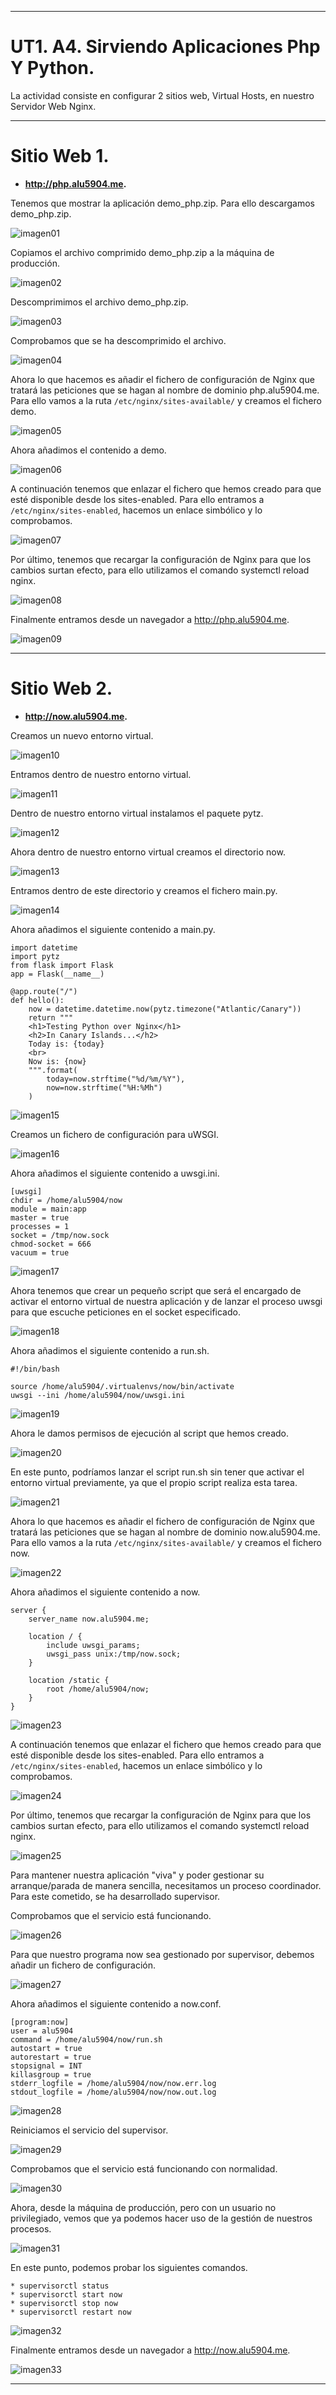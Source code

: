 ___

# **UT1. A4. Sirviendo Aplicaciones Php Y Python.**

La actividad consiste en configurar 2 sitios web, Virtual Hosts, en nuestro Servidor Web Nginx.

___

# **Sitio Web 1.**

* **http://php.alu5904.me.**

Tenemos que mostrar la aplicación demo_php.zip. Para ello descargamos demo_php.zip.

![imagen01](./img/01.png)

Copiamos el archivo comprimido demo_php.zip a la máquina de producción.

![imagen02](./img/02.png)

Descomprimimos el archivo demo_php.zip.

![imagen03](./img/03.png)

Comprobamos que se ha descomprimido el archivo.

![imagen04](./img/04.png)

Ahora lo que hacemos es añadir el fichero de configuración de Nginx que tratará las peticiones que se hagan al nombre de dominio php.alu5904.me. Para ello vamos a la ruta `/etc/nginx/sites-available/` y creamos el fichero demo.

![imagen05](./img/05.png)

Ahora añadimos el contenido a demo.

![imagen06](./img/06.png)

A continuación tenemos que enlazar el fichero que hemos creado para que esté disponible desde los sites-enabled. Para ello entramos a `/etc/nginx/sites-enabled`, hacemos un enlace simbólico y lo comprobamos.

![imagen07](./img/07.png)

Por último, tenemos que recargar la configuración de Nginx para que los cambios surtan efecto, para ello utilizamos el comando systemctl reload nginx.

![imagen08](./img/08.png)

Finalmente entramos desde un navegador a http://php.alu5904.me.

![imagen09](./img/09.png)

___

# **Sitio Web 2.**

* **http://now.alu5904.me.**

Creamos un nuevo entorno virtual.

![imagen10](./img/10.png)

Entramos dentro de nuestro entorno virtual.

![imagen11](./img/11.png)

Dentro de nuestro entorno virtual instalamos el paquete pytz.

![imagen12](./img/12.png)

Ahora dentro de nuestro entorno virtual creamos el directorio now.

![imagen13](./img/13.png)

Entramos dentro de este directorio y creamos el fichero main.py.

![imagen14](./img/14.png)

Ahora añadimos el siguiente contenido a main.py.

~~~
import datetime
import pytz
from flask import Flask
app = Flask(__name__)

@app.route("/")
def hello():
    now = datetime.datetime.now(pytz.timezone("Atlantic/Canary"))
    return """
    <h1>Testing Python over Nginx</h1>
    <h2>In Canary Islands...</h2>
    Today is: {today}
    <br>
    Now is: {now}
    """.format(
        today=now.strftime("%d/%m/%Y"),
        now=now.strftime("%H:%Mh")
    )
~~~

![imagen15](./img/15.png)

Creamos un fichero de configuración para uWSGI.

![imagen16](./img/16.png)

Ahora añadimos el siguiente contenido a uwsgi.ini.

~~~
[uwsgi]
chdir = /home/alu5904/now
module = main:app
master = true
processes = 1
socket = /tmp/now.sock
chmod-socket = 666
vacuum = true
~~~

![imagen17](./img/17.png)

Ahora tenemos que crear un pequeño script que será el encargado de activar el entorno virtual de nuestra aplicación y de lanzar el proceso uwsgi para que escuche peticiones en el socket especificado.

![imagen18](./img/18.png)

Ahora añadimos el siguiente contenido a run.sh.

~~~
#!/bin/bash

source /home/alu5904/.virtualenvs/now/bin/activate
uwsgi --ini /home/alu5904/now/uwsgi.ini
~~~

![imagen19](./img/19.png)

Ahora le damos permisos de ejecución al script que hemos creado.

![imagen20](./img/20.png)

En este punto, podríamos lanzar el script run.sh sin tener que activar el entorno virtual previamente, ya que el propio script realiza esta tarea.

![imagen21](./img/21.png)

Ahora lo que hacemos es añadir el fichero de configuración de Nginx que tratará las peticiones que se hagan al nombre de dominio now.alu5904.me. Para ello vamos a la ruta `/etc/nginx/sites-available/` y creamos el fichero now.

![imagen22](./img/22.png)

Ahora añadimos el siguiente contenido a now.

~~~
server {
    server_name now.alu5904.me;

    location / {
        include uwsgi_params;
        uwsgi_pass unix:/tmp/now.sock;
    }

    location /static {
        root /home/alu5904/now;
    }
}
~~~

![imagen23](./img/23.png)

A continuación tenemos que enlazar el fichero que hemos creado para que esté disponible desde los sites-enabled. Para ello entramos a `/etc/nginx/sites-enabled`, hacemos un enlace simbólico y lo comprobamos.

![imagen24](./img/24.png)

Por último, tenemos que recargar la configuración de Nginx para que los cambios surtan efecto, para ello utilizamos el comando systemctl reload nginx.

![imagen25](./img/25.png)

Para mantener nuestra aplicación "viva" y poder gestionar su arranque/parada de manera sencilla, necesitamos un proceso coordinador. Para este cometido, se ha desarrollado supervisor.

Comprobamos que el servicio está funcionando.

![imagen26](./img/26.png)

Para que nuestro programa now sea gestionado por supervisor, debemos añadir un fichero de configuración.

![imagen27](./img/27.png)

Ahora añadimos el siguiente contenido a now.conf.

~~~
[program:now]
user = alu5904
command = /home/alu5904/now/run.sh
autostart = true
autorestart = true
stopsignal = INT
killasgroup = true
stderr_logfile = /home/alu5904/now/now.err.log
stdout_logfile = /home/alu5904/now/now.out.log
~~~

![imagen28](./img/28.png)

Reiniciamos el servicio del supervisor.

![imagen29](./img/29.png)

Comprobamos que el servicio está funcionando con normalidad.

![imagen30](./img/30.png)

Ahora, desde la máquina de producción, pero con un usuario no privilegiado, vemos que ya podemos hacer uso de la gestión de nuestros procesos.

![imagen31](./img/31.png)

En este punto, podemos probar los siguientes comandos.

~~~
* supervisorctl status
* supervisorctl start now
* supervisorctl stop now
* supervisorctl restart now
~~~

![imagen32](./img/32.png)

Finalmente entramos desde un navegador a http://now.alu5904.me.

![imagen33](./img/33.png)

---
